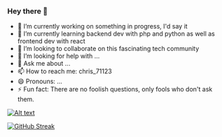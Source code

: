 ### Hey there 👋

- 🔭 I’m currently working on something in progress, I'd say it
- 🌱 I’m currently learning backend dev with php and python as well as frontend dev with react
- 👯 I’m looking to collaborate on this fascinating tech community
- 🤔 I’m looking for help with ...
- 💬 Ask me about ...
- 📫 How to reach me: chris_71123
- 😄 Pronouns: ...
- ⚡ Fun fact: There are no foolish questions, only fools who don't ask them.

[![Alt text](https://img.youtube.com/vi/mYahP-HjuxQ/0.jpg)](https://www.youtube.com/watch?v=mYahP-HjuxQ)

[![GitHub Streak](http://github-readme-streak-stats.herokuapp.com?user=ChrisShadow&theme=cobalt&date_format=M%20j%5B%2C%20Y%5D&mode=weekly)](https://git.io/streak-stats)
